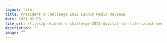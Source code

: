 ```yaml
---
layout: file
title: President's Challenge 2021 Launch Media Release
date: 2021-02-08
file_url: /files/president-s-challenge-2021-digital-for-life-launch-media-release.pdf
description: ""
image: ""
---
```

